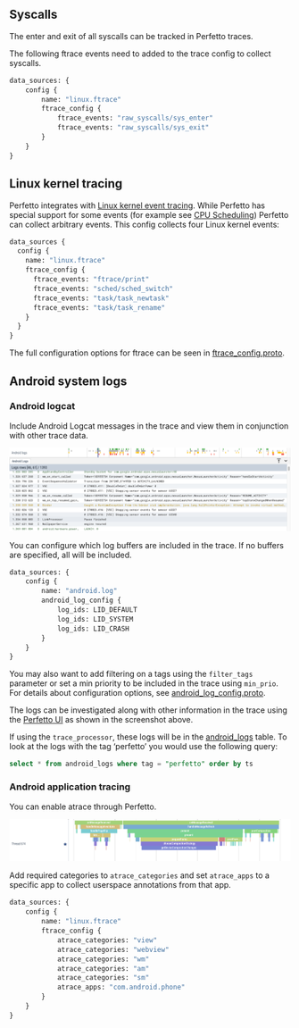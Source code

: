 ## Syscalls
The enter and exit of all syscalls can be tracked in Perfetto traces.


The following ftrace events need to added to the trace config to collect syscalls.

```protobuf
data_sources: {
    config {
        name: "linux.ftrace"
        ftrace_config {
            ftrace_events: "raw_syscalls/sys_enter"
            ftrace_events: "raw_syscalls/sys_exit"
        }
    }
}
```

## Linux kernel tracing
Perfetto integrates with [Linux kernel event tracing](https://www.kernel.org/doc/Documentation/trace/ftrace.txt).
While Perfetto has special support for some events (for example see [CPU Scheduling](#cpu-scheduling)) Perfetto can collect arbitrary events.
This config collects four Linux kernel events: 

```protobuf
data_sources {
  config {
    name: "linux.ftrace"
    ftrace_config {
      ftrace_events: "ftrace/print"
      ftrace_events: "sched/sched_switch"
      ftrace_events: "task/task_newtask"
      ftrace_events: "task/task_rename"
    }
  }
}
```

The full configuration options for ftrace can be seen in [ftrace_config.proto](/protos/perfetto/config/ftrace/ftrace_config.proto).

## Android system logs

### Android logcat
Include Android Logcat messages in the trace and view them in conjunction with other trace data.

![](/docs/images/android_logs.png)

You can configure which log buffers are included in the trace. If no buffers are specified, all will be included.

```protobuf
data_sources: {
    config {
        name: "android.log"
        android_log_config {
            log_ids: LID_DEFAULT
            log_ids: LID_SYSTEM
            log_ids: LID_CRASH
        }
    }
}
```

You may also want to add filtering on a tags using the `filter_tags` parameter or set a min priority to be included in the trace using `min_prio`.
For details about configuration options, see [android\_log\_config.proto](/protos/perfetto/config/android/android_log_config.proto). 

The logs can be investigated along with other information in the trace using the [Perfetto UI](https://ui.perfetto.dev) as shown in the screenshot above.

If using the `trace_processor`, these logs will be in the [android\_logs](/docs/analysis/sql-tables.autogen#android_logs) table. To look at the logs with the tag ‘perfetto’ you would use the following query:

```sql
select * from android_logs where tag = "perfetto" order by ts
```

### Android application tracing
You can enable atrace through Perfetto. 

![](/docs/images/userspace.png)

Add required categories to `atrace_categories` and set `atrace_apps` to a specific app to collect userspace annotations from that app.

```protobuf
data_sources: {
    config {
        name: "linux.ftrace"
        ftrace_config {
            atrace_categories: "view"
            atrace_categories: "webview"
            atrace_categories: "wm"
            atrace_categories: "am"
            atrace_categories: "sm"
            atrace_apps: "com.android.phone"
        }
    }
}
```